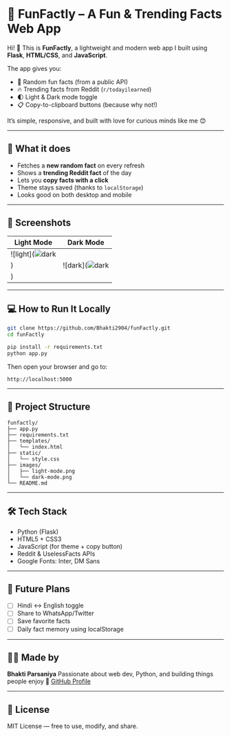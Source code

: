 # 🌟 FunFactly – A Fun & Trending Facts Web App

Hi! 👋 This is **FunFactly**, a lightweight and modern web app I built using **Flask**, **HTML/CSS**, and **JavaScript**.

The app gives you:

* 🎲 Random fun facts (from a public API)
* 🔥 Trending facts from Reddit (`r/todayilearned`)
* 🌓 Light & Dark mode toggle
* 📋 Copy-to-clipboard buttons (because why not!)

It’s simple, responsive, and built with love for curious minds like me 😊

---

## 🚀 What it does

* Fetches a **new random fact** on every refresh
* Shows a **trending Reddit fact** of the day
* Lets you **copy facts with a click**
* Theme stays saved (thanks to `localStorage`)
* Looks good on both desktop and mobile

---

## 📸 Screenshots

| Light Mode                      | Dark Mode                     |
| ------------------------------- | ----------------------------- |
| ![light](![dark](https://raw.githubusercontent.com/Bhakti2904/funFactly/main/images/light-mode.png)
) | ![dark](![dark](https://raw.githubusercontent.com/Bhakti2904/funFactly/main/images/dark-mode.png)
) |

---

## 💻 How to Run It Locally

```bash
git clone https://github.com/Bhakti2904/funFactly.git
cd funFactly

pip install -r requirements.txt
python app.py
```

Then open your browser and go to:

```
http://localhost:5000
```

---

## 📂 Project Structure

```
funfactly/
├── app.py
├── requirements.txt
├── templates/
│   └── index.html
├── static/
│   └── style.css
├── images/
│   ├── light-mode.png
│   └── dark-mode.png
└── README.md
```

---

## 🛠 Tech Stack

* Python (Flask)
* HTML5 + CSS3
* JavaScript (for theme + copy button)
* Reddit & UselessFacts APIs
* Google Fonts: Inter, DM Sans

---

## 🌱 Future Plans

* [ ] Hindi ↔ English toggle
* [ ] Share to WhatsApp/Twitter
* [ ] Save favorite facts
* [ ] Daily fact memory using localStorage

---

## 👩‍💻 Made by

**Bhakti Parsaniya**
Passionate about web dev, Python, and building things people enjoy 💖
[GitHub Profile](https://github.com/Bhakti2904)

---

## 📄 License

MIT License — free to use, modify, and share.
